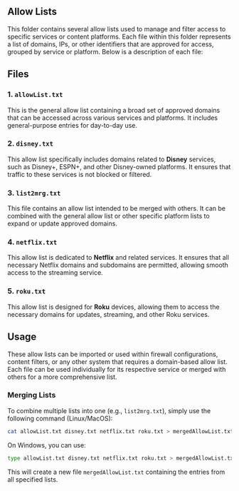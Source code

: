 ## Allow Lists

  This folder contains several allow lists used to manage and filter access to specific services or content platforms. Each file within this folder represents a list of domains, IPs, or other identifiers that are approved for access, grouped by service or platform. Below is a description of each file:

## Files

### 1. `allowList.txt`
  This is the general allow list containing a broad set of approved domains that can be accessed across various services and platforms. It includes general-purpose entries for day-to-day use.

### 2. `disney.txt`
  This allow list specifically includes domains related to **Disney** services, such as Disney+, ESPN+, and other Disney-owned platforms. It ensures that traffic to these services is not blocked or filtered.

### 3. `list2mrg.txt`
  This file contains an allow list intended to be merged with others. It can be combined with the general allow list or other specific platform lists to expand or update approved domains.

### 4. `netflix.txt`
  This allow list is dedicated to **Netflix** and related services. It ensures that all necessary Netflix domains and subdomains are permitted, allowing smooth access to the streaming service.

### 5. `roku.txt`
  This allow list is designed for **Roku** devices, allowing them to access the necessary domains for updates, streaming, and other Roku services.

## Usage
  These allow lists can be imported or used within firewall configurations, content filters, or any other system that requires a domain-based allow list. Each file can be used individually for its respective service or merged with others for a more comprehensive list.

### Merging Lists
  To combine multiple lists into one (e.g., `list2mrg.txt`), simply use the following command (Linux/MacOS):

```bash
cat allowList.txt disney.txt netflix.txt roku.txt > mergedAllowList.txt
```

On Windows, you can use:

```bash
type allowList.txt disney.txt netflix.txt roku.txt > mergedAllowList.txt
```

This will create a new file `mergedAllowList.txt` containing the entries from all specified lists.
